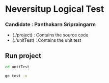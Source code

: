 <h1>Neversitup Logical Test</h1>
<h3>Candidate : Panthakarn Sripraingarm</h3>

- (./project) : Contains the source code
- (./unitTest) : Contains the unit test

<h2>Run project</h2>

```bash
cd unitTest
```
```bash
go test -v
```